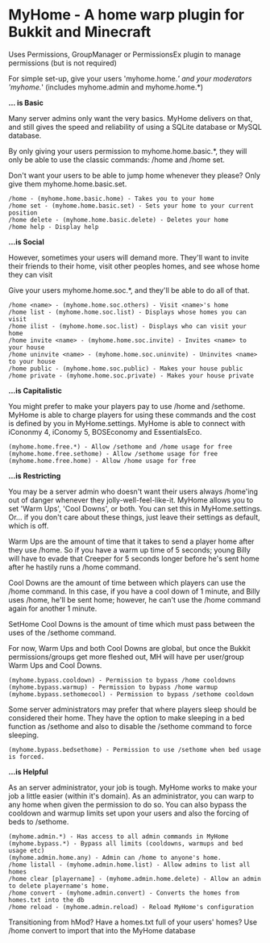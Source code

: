 MyHome - A home warp plugin for Bukkit and Minecraft 
===========


Uses Permissions, GroupManager or PermissionsEx plugin to manage permissions (but is not required)

For simple set-up, give your users 'myhome.home.*'
and your moderators 'myhome.*' (includes myhome.admin and myhome.home.*)

**... is Basic**

Many server admins only want the very basics. MyHome delivers on that, and still gives the speed and reliability of using a SQLite database or MySQL database.

By only giving your users permission to myhome.home.basic.*, they will only be able to use the classic commands: /home and /home set.

Don't want your users to be able to jump home whenever they please? Only give them myhome.home.basic.set.

    /home - (myhome.home.basic.home) - Takes you to your home
    /home set - (myhome.home.basic.set) - Sets your home to your current position
    /home delete - (myhome.home.basic.delete) - Deletes your home
    /home help - Display help

**...is Social**

However, sometimes your users will demand more. They'll want to invite their friends to their home, visit other peoples homes, and see whose home they can visit

Give your users myhome.home.soc.*, and they'll be able to do all of that.

    /home <name> - (myhome.home.soc.others) - Visit <name>'s home
    /home list - (myhome.home.soc.list) - Displays whose homes you can visit
    /home ilist - (myhome.home.soc.list) - Displays who can visit your home
    /home invite <name> - (myhome.home.soc.invite) - Invites <name> to your house
    /home uninvite <name> - (myhome.home.soc.uninvite) - Uninvites <name> to your house
    /home public - (myhome.home.soc.public) - Makes your house public
    /home private - (myhome.home.soc.private) - Makes your house private

**...is Capitalistic**

You might prefer to make your players pay to use /home and /sethome. MyHome is able to charge players for using these commands and the cost is defined by you in MyHome.settings. MyHome is able to connect with iCononmy 4, iConomy 5, BOSEconomy and EssentialsEco. 

    (myhome.home.free.*) - Allow /sethome and /home usage for free
    (myhome.home.free.sethome) - Allow /sethome usage for free
    (myhome.home.free.home) - Allow /home usage for free

**...is Restricting**

You may be a server admin who doesn't want their users always /home'ing out of danger whenever they jolly-well-feel-like-it. MyHome allows you to set 'Warm Ups', 'Cool Downs', or both. You can set this in MyHome.settings. Or... if you don't care about these things, just leave their settings as default, which is off.

Warm Ups are the amount of time that it takes to send a player home after they use /home. So if you have a warm up time of 5 seconds; young Billy will have to evade that Creeper for 5 seconds longer before he's sent home after he hastily runs a /home command.

Cool Downs are the amount of time between which players can use the /home command. In this case, if you have a cool down of 1 minute, and Billy uses /home, he'll be sent home; however, he can't use the /home command again for another 1 minute.

SetHome Cool Downs is the amount of time which must pass between the uses of the /sethome command.

For now, Warm Ups and both Cool Downs are global, but once the Bukkit permissions/groups get more fleshed out, MH will have per user/group Warm Ups and Cool Downs.

    (myhome.bypass.cooldown) - Permission to bypass /home cooldowns
    (myhome.bypass.warmup) - Permission to bypass /home warmup
    (myhome.bypass.sethomecool) - Permission to bypass /sethome cooldown

Some server administrators may prefer that where players sleep should be considered their home. They have the option to make sleeping in a bed function as /sethome and also to disable the /sethome command to force sleeping. 

    (myhome.bypass.bedsethome) - Permission to use /sethome when bed usage is forced.

**...is Helpful**

As an server administrator, your job is tough. MyHome works to make your job a little easier (within it's domain). As an administrator, you can warp to any home when given the permission to do so. You can also bypass the cooldown and warmup limits set upon your users and also the forcing of beds to /sethome.

    (myhome.admin.*) - Has access to all admin commands in MyHome
    (myhome.bypass.*) - Bypass all limits (cooldowns, warmups and bed usage etc)
    (myhome.admin.home.any) - Admin can /home to anyone's home.
    /home listall - (myhome.admin.home.list) - Allow admins to list all homes
    /home clear [playername] - (myhome.admin.home.delete) - Allow an admin to delete playername's home.
    /home convert - (myhome.admin.convert) - Converts the homes from homes.txt into the db
    /home reload - (myhome.admin.reload) - Reload MyHome's configuration

Transitioning from hMod? Have a homes.txt full of your users' homes? Use /home convert to import that into the MyHome database